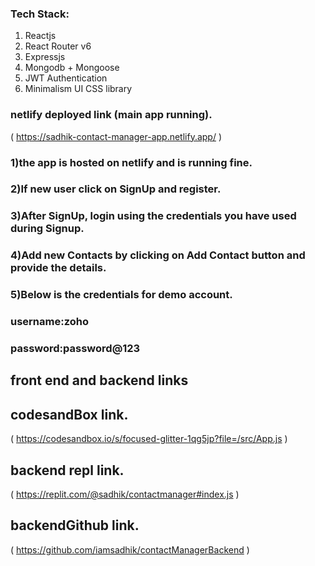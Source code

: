 ### Tech Stack:

1. Reactjs
2. React Router v6
3. Expressjs
4. Mongodb + Mongoose
5. JWT Authentication
6. Minimalism UI CSS library

### netlify deployed link (main app running).

( https://sadhik-contact-manager-app.netlify.app/ )

### 1)the app is hosted on netlify and is running fine.

### 2)If new user click on SignUp and register.

### 3)After SignUp, login using the credentials you have used during Signup.

### 4)Add new Contacts by clicking on Add Contact button and provide the details.

### 5)Below is the credentials for demo account.

### username:zoho

### password:password@123

## front end and backend links

## codesandBox link.

( https://codesandbox.io/s/focused-glitter-1qg5jp?file=/src/App.js )

## backend repl link.

( https://replit.com/@sadhik/contactmanager#index.js )

## backendGithub link.

( https://github.com/iamsadhik/contactManagerBackend )
